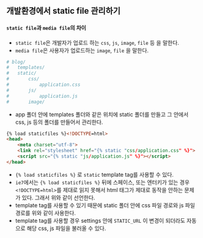 ## 개발환경에서 static file 관리하기

#### `static file`과 `media file`의 차이
- `static file`은 개발자가 업로드 하는 `css`, `js`, `image`, `file` 등 을 말한다.
- `media file`은 사용자가 업로드하는 `image`, `file` 을 말한다.

```python
# blog/
#   templates/
#   static/
#       css/
#           application.css
#       js/
#           application.js
#       image/
```
- app 폴더 안에 templates 폴더와 같은 위치에 static 폴더를 만들고 그 안에서 css, js 등의 폴더를 만들어서 관리한다.
```html
{% load staticfiles %}<!DOCTYPE=html>
<head>
    <meta charset="utf-8">
    <link rel="stylesheet" href="{% static "css/application.css" %}">
    <script src="{% static "js/application.js" %}"></script>
</head>
```
- `{% load staticfiles %}` 로 `static` template tag를 사용할 수 있다.
- `ie7`에서는 `{% load staticfiles %}` 뒤에 스페이스, 또는 엔터키가 있는 경우 `<!DOCTYPE=html>`를 제대로 읽지 못해서 html 태그가 제대로 동작을 안하는 문제가 있다. 그래서 위와 같이 선언한다.
- template tag를 사용할 수 있기 때문에 static 폴더 안에 css 파일 경로와 js 파일 경로를 위와 같이 사용한다.
- template tag를 사용할 경우 settings 안에 `STATIC_URL` 이 변경이 되더라도 자동으로 해당 css, js 파일을 불러올 수 있다.
